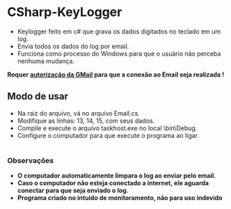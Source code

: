 # CSharp-KeyLogger
<ul>
  <li>Keylogger feito em c# que grava os dados digitados no teclado em um log.</li>
  <li>Envia todos os dados do log por email.</li>
  <li>Funciona como processo do Windows para que o usuário não perceba nenhuma mudança.</li>
</ul>

<p><b>Requer <a href="https://myaccount.google.com/lesssecureapps">autorização da GMail</a> para que a conexão ao Email seja realizada !</b></p>

<h2>Modo de usar</h2> 
<ul>
  <li>Na raiz do arquivo, vá no arquivo Email.cs.</li>
  <li>Modifique as linhas: 13, 14, 15, com seus dados.</li>
  <li>Compile e execute o arquivo taskhost.exe no local \bin\Debug.</li>
  <li>Configure o computador para que execute o programa ao ligar.</li>
</ul>
<h1></h1>
<h3>Observações</h3>
<ul>
	<li><b>O computador automaticamente limpara o log ao enviar pelo email.</b></li>
	<li><b>Caso o computador não esteja conectado a internet, ele aguarda conectar para que seja enviado o log.</b></li>
	<li><b>Programa criado no intuído de monitoramento, não para uso indevido</b></li>
</ul>
